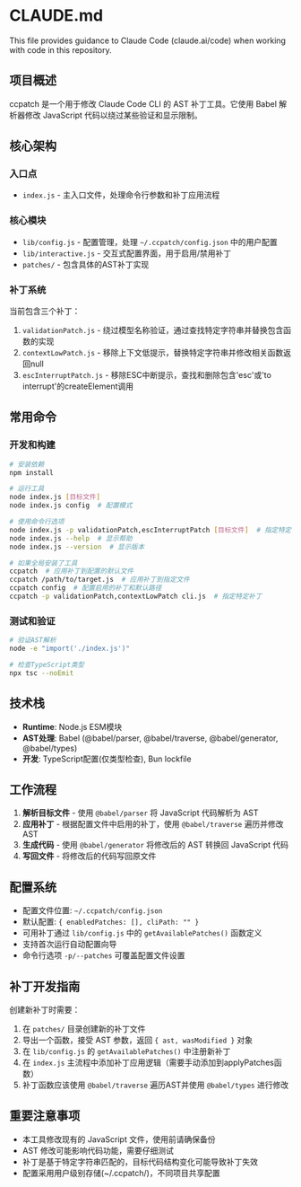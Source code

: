 # CLAUDE.md

This file provides guidance to Claude Code (claude.ai/code) when working with code in this repository.

## 项目概述

ccpatch 是一个用于修改 Claude Code CLI 的 AST 补丁工具。它使用 Babel 解析器修改 JavaScript 代码以绕过某些验证和显示限制。

## 核心架构

### 入口点
- `index.js` - 主入口文件，处理命令行参数和补丁应用流程

### 核心模块
- `lib/config.js` - 配置管理，处理 `~/.ccpatch/config.json` 中的用户配置
- `lib/interactive.js` - 交互式配置界面，用于启用/禁用补丁
- `patches/` - 包含具体的AST补丁实现

### 补丁系统
当前包含三个补丁：
1. `validationPatch.js` - 绕过模型名称验证，通过查找特定字符串并替换包含函数的实现
2. `contextLowPatch.js` - 移除上下文低提示，替换特定字符串并修改相关函数返回null
3. `escInterruptPatch.js` - 移除ESC中断提示，查找和删除包含'esc'或'to interrupt'的createElement调用

## 常用命令

### 开发和构建
```bash
# 安装依赖
npm install

# 运行工具
node index.js [目标文件]
node index.js config  # 配置模式

# 使用命令行选项
node index.js -p validationPatch,escInterruptPatch [目标文件]  # 指定特定补丁
node index.js --help  # 显示帮助
node index.js --version  # 显示版本

# 如果全局安装了工具
ccpatch  # 应用补丁到配置的默认文件
ccpatch /path/to/target.js  # 应用补丁到指定文件
ccpatch config  # 配置启用的补丁和默认路径
ccpatch -p validationPatch,contextLowPatch cli.js  # 指定特定补丁
```

### 测试和验证
```bash
# 验证AST解析
node -e "import('./index.js')"

# 检查TypeScript类型
npx tsc --noEmit
```

## 技术栈

- **Runtime**: Node.js ESM模块
- **AST处理**: Babel (@babel/parser, @babel/traverse, @babel/generator, @babel/types)
- **开发**: TypeScript配置(仅类型检查), Bun lockfile

## 工作流程

1. **解析目标文件** - 使用 `@babel/parser` 将 JavaScript 代码解析为 AST
2. **应用补丁** - 根据配置文件中启用的补丁，使用 `@babel/traverse` 遍历并修改 AST
3. **生成代码** - 使用 `@babel/generator` 将修改后的 AST 转换回 JavaScript 代码
4. **写回文件** - 将修改后的代码写回原文件

## 配置系统

- 配置文件位置: `~/.ccpatch/config.json`
- 默认配置: `{ enabledPatches: [], cliPath: "" }`
- 可用补丁通过 `lib/config.js` 中的 `getAvailablePatches()` 函数定义
- 支持首次运行自动配置向导
- 命令行选项 `-p/--patches` 可覆盖配置文件设置

## 补丁开发指南

创建新补丁时需要：
1. 在 `patches/` 目录创建新的补丁文件
2. 导出一个函数，接受 AST 参数，返回 `{ ast, wasModified }` 对象
3. 在 `lib/config.js` 的 `getAvailablePatches()` 中注册新补丁
4. 在 `index.js` 主流程中添加补丁应用逻辑（需要手动添加到applyPatches函数）
5. 补丁函数应该使用 `@babel/traverse` 遍历AST并使用 `@babel/types` 进行修改

## 重要注意事项

- 本工具修改现有的 JavaScript 文件，使用前请确保备份
- AST 修改可能影响代码功能，需要仔细测试
- 补丁是基于特定字符串匹配的，目标代码结构变化可能导致补丁失效
- 配置采用用户级别存储(~/.ccpatch/)，不同项目共享配置